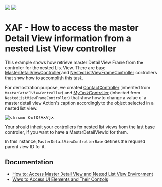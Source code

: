 <!-- default badges list -->
[![](https://img.shields.io/badge/Open_in_DevExpress_Support_Center-FF7200?style=flat-square&logo=DevExpress&logoColor=white)](https://supportcenter.devexpress.com/ticket/details/E1012)
[![](https://img.shields.io/badge/📖_How_to_use_DevExpress_Examples-e9f6fc?style=flat-square)](https://docs.devexpress.com/GeneralInformation/403183)
<!-- default badges end -->

# XAF - How to access the master Detail View information from a nested List View controller

This example shows how retrieve master Detail View Frame from the controller for the nested List View. There are base [MasterDetailViewController](./CS/EFCore/GetMasterFrameEF/GetMasterFrameEF.Module/Controllers/MasterDetailViewController.cs) and [NestedListViewFrameController](./CS/EFCore/GetMasterFrameEF/GetMasterFrameEF.Module/Controllers/NestedListViewFrameController.cs) controllers that show how to accomplish this task. 

For demostration purpose, we created [ContactController](./CS/EFCore/GetMasterFrameEF/GetMasterFrameEF.Module/Controllers/NestedListViewFrameController.cs) (inherited from `MasterDetailViewController`) and [MyTaskController](./CS/EFCore/GetMasterFrameEF/GetMasterFrameEF.Module/Controllers/MyTaskController.cs) (inherited from `NestedListViewFrameController`) that show how to change a value of a master detail view Action's caption accordingly to the object selected in a nested list view.

<kbd>![chrome_6sfQlAxVjx](https://user-images.githubusercontent.com/14300209/232497611-742c1cb4-6b9e-4a7c-9236-15fa4f20de0b.gif)</kbd>
 
 Your should inherit your controllers for nested list views from the last base controller, if you want to have a MasterDetailViewId for them.
 
 In this instance, `MasterDetailViewControllerBase` defines the required parent view ID for it.

## Documentation

* [How to: Access Master Detail View and Nested List View Environment](https://docs.devexpress.com/eXpressAppFramework/113161/ui-construction/ways-to-access-ui-elements-and-their-controls/how-to-access-master-detail-view-and-nested-list-view-environment)
* [Ways to Access UI Elements and Their Controls](https://docs.devexpress.com/eXpressAppFramework/120092/ui-construction/ways-to-access-ui-elements-and-their-controls/ways-to-access-ui-elements-and-their-controls)

